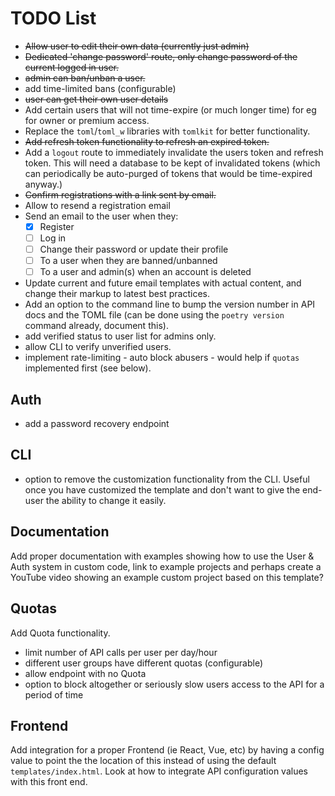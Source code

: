 # TODO List

- ~~Allow user to edit their own data (currently just admin)~~
- ~~Dedicated 'change password' route, only change password of the current
  logged in user.~~
- ~~admin can ban/unban a user.~~
- add time-limited bans (configurable)
- ~~user can get their own user details~~
- Add certain users that will not time-expire (or much longer time) for eg for
  owner or premium access.
- Replace the `toml`/`toml_w` libraries with `tomlkit` for better functionality.
- ~~Add refresh token functionality to refresh an expired token.~~
- Add a `logout` route to immediately invalidate the users token and refresh
  token. This will need a database to be kept of invalidated tokens (which can
  periodically be auto-purged of tokens that would be time-expired anyway.)
- ~~Confirm registrations with a link sent by email.~~
- Allow to resend a registration email
- Send an email to the user when they:
  - [x] Register
  - [ ] Log in
  - [ ] Change their password or update their profile
  - [ ] To a user when they are banned/unbanned
  - [ ] To a user and admin(s) when an account is deleted
- Update current and future email templates with actual content, and change
  their markup to latest best practices.
- Add an option to the command line to bump the version number in API docs and
  the TOML file (can be done using the `poetry version` command already,
  document this).
- add verified status to user list for admins only.
- allow CLI to verify unverified users.
- implement rate-limiting - auto block abusers - would help if `quotas`
  implemented first (see below).

## Auth

- add a password recovery endpoint

## CLI

- option to remove the customization functionality from the CLI. Useful once you
  have customized the template and don't want to give the end-user the ability to
  change it easily.

## Documentation

Add proper documentation with examples showing how to use the User & Auth system
in custom code, link to example projects and perhaps create a YouTube video
showing an example custom project based on this template?

## Quotas

Add Quota functionality.

- limit number of API calls per user per day/hour
- different user groups have different quotas (configurable)
- allow endpoint with no Quota
- option to block altogether or seriously slow users access to the API for a
  period of time

## Frontend

Add integration for a proper Frontend (ie React, Vue, etc) by having a config
value to point the the location of this instead of using the default
`templates/index.html`. Look at how to integrate API configuration values with
this front end.
